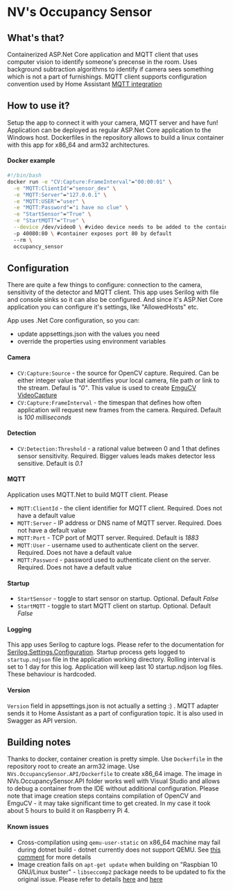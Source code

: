# NV's Occupancy Sensor
## What's that?
Containerized ASP.Net Core application and MQTT client that uses computer vision to identify someone's precense in the room.
Uses background subtraction algorithms to identify if camera sees something which is not a part of furnishings.
MQTT client supports configuration convention used by Home Assistant [MQTT integration](https://www.home-assistant.io/docs/mqtt/)
## How to use it?
Setup the app to connect it with your camera, MQTT server and have fun!
Application can be deployed as regular ASP.Net Core application to the Windows host. Dockerfiles in the repository allows to build a linux container with this app for x86_64 and arm32 architectures. 
#### Docker example
```sh
#!/bin/bash
docker run -e "CV:Capture:FrameInterval"="00:00:01" \
  -e "MQTT:ClientId"="sensor_dev" \
  -e "MQTT:Server"="127.0.0.1" \
  -e "MQTT:USER"="user" \
  -e "MQTT:Password"="i have no clue" \
  -e "StartSensor"="True" \
  -e "StartMQTT"="True" \
  --device /dev/video0 \ #video device needs to be added to the container if CV:Capture:Source is not a file or URL
  -p 40080:80 \ #container exposes port 80 by default
  --rm \
  occupancy_sensor
```
## Configuration
There are quite a few things to configure: connection to the camera, sensitivity of the detector and MQTT client.
This app uses Serilog with file and console sinks so it can also be configured.
And since it's ASP.Net Core application you can configure it's settings, like "AllowedHosts" etc.

App uses .Net Core configuration, so you can:
* update appsettings.json with the values you need
* override the properties using environment variables
#### Camera
* `CV:Capture:Source` - the source for OpenCV capture. Required. Can be either integer value that identifies your local camera, file path or link to the stream. Defaul is _"0"_. This value is used to create [EmguCV VideoCapture](http://www.emgu.com/wiki/files/4.4.0/document/html/961857d0-b7ba-53d8-253a-5059bb3bc1df.htm)
* `CV:Capture:FrameInterval` - the timespan that defines how often application will request new frames from the camera. Required. Default is _100 milliseconds_
#### Detection
* `CV:Detection:Threshold` - a rational value between 0 and 1 that defines sensor sensitivity. Required. Bigger values leads makes detector less sensitive. Default is _0.1_
#### MQTT
Application uses MQTT.Net to build MQTT client. Please
* `MQTT:ClientId` - the client identifier for MQTT client. Required. Does not have a default value
* `MQTT:Server` - IP address or DNS name of MQTT server. Required. Does not have a default value
* `MQTT:Port` - TCP port of MQTT server. Required. Default is _1883_
* `MQTT:User` - username used to authenticate client on the server. Required. Does not have a default value
* `MQTT:Password` - password used to authenticate client on the server. Required. Does not have a default value
#### Startup
* `StartSensor` - toggle to start sensor on startup. Optional. Default _False_
* `StartMQTT` - toggle to start MQTT client on startup. Optional. Default _False_
#### Logging
This app uses Serilog to capture logs. Please refer to the documentation for [Serilog.Settings.Configuration](https://github.com/serilog/serilog-settings-configuration).
Startup process gets logged to `startup.ndjson` file in the application working directory. Rolling interval is set to 1 day for this log. Application will keep last 10 startup.ndjson log files. These behaviour is hardcoded.
#### Version
`Version` field in appsettings.json is not actually a setting :) . MQTT adapter sends it to Home Assistant as a part of configuration topic. It is also used in Swagger as API version.
## Building notes
Thanks to docker, container creation is pretty simple. Use `Dockerfile` in the repository root to create an arm32 image. Use `NVs.OccupancySensor.API/Dockerfile` to create x86_64 image. The image in NVs.OccupancySensor.API folder works well with Visual Studio and allows to debug a container from the IDE without additional configuration. 
Please note that image creation steps contains compilation of OpenCV and EmguCV - it may take significant time to get created. In my case it took about 5 hours to build it on Raspberry Pi 4.
#### Known issues
* Cross-compilation using `qemu-user-static` on x86_64 machine may fail during dotnet build - dotnet currently does not support QEMU. See [this comment](https://github.com/dotnet/dotnet-docker/issues/1512#issuecomment-562180086) for more details
* Image creation fails on `apt-get update` when building on "Raspbian 10 GNU/Linux buster" - `libseccomp2` package needs to be updated to fix the original issue. Please refer to details [here](https://askubuntu.com/questions/1263284/apt-update-throws-signature-error-in-ubuntu-20-04-container-on-arm) and [here](https://github.com/moby/moby/issues/40734) 